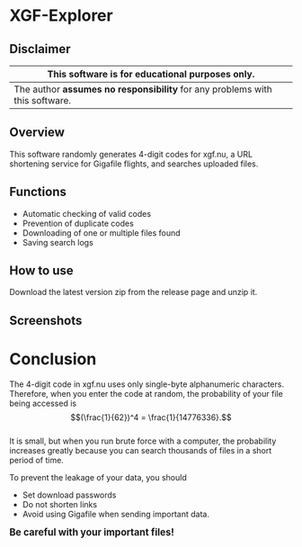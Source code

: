 # XGF-Explorer
## Disclaimer
| This software is **for educational purposes only**. |
| --------------------------------------------------- |
| The author **assumes no responsibility** for any problems with this software. |

## Overview
This software randomly generates 4-digit codes for xgf.nu, a URL shortening service for Gigafile flights, and searches uploaded files.

## Functions
- Automatic checking of valid codes
- Prevention of duplicate codes
- Downloading of one or multiple files found
- Saving search logs

## How to use
Download the latest version zip from the release page and unzip it.

## Screenshots

# Conclusion
The 4-digit code in xgf.nu uses only single-byte alphanumeric characters.
Therefore, when you enter the code at random, the probability of your file being accessed is
$$(\frac{1}{62})^4 = \frac{1}{14776336}.$$ \
It is small, but when you run brute force with a computer, the probability increases greatly because you can search thousands of files in a short period of time.

To prevent the leakage of your data, you should

- Set download passwords
- Do not shorten links
- Avoid using Gigafile when sending important data.

<big>**Be careful with your important files!**</big>
